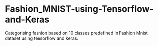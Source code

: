 # Fashion_MNIST-using-Tensorflow-and-Keras

Categorising fashion based on 10 classes predefined in Fashion Mnist dataset using tensorflow and keras.
